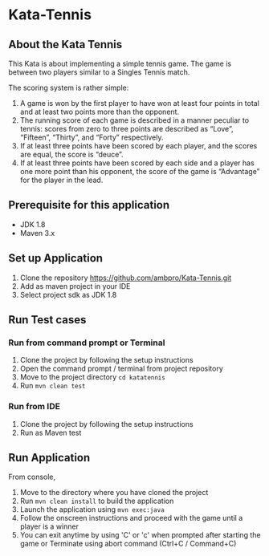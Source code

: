# Kata-Tennis

## About the Kata Tennis

This Kata is about implementing a simple tennis game. The game is between two players similar to a Singles Tennis match.

The scoring system is rather simple:

1. A game is won by the first player to have won at least four points in total and at least two points more than the opponent.
2. The running score of each game is described in a manner peculiar to tennis: scores from zero to three points are described as “Love”, “Fifteen”, “Thirty”, and “Forty” respectively.
3. If at least three points have been scored by each player, and the scores are equal, the score is “deuce”.
4. If at least three points have been scored by each side and a player has one more point than his opponent, the score of the game is “Advantage” for the player in the lead.

## Prerequisite for this application

- JDK 1.8 
- Maven 3.x

## Set up Application

1. Clone the repository https://github.com/ambpro/Kata-Tennis.git
2. Add as maven project in your IDE
3. Select project sdk as JDK 1.8

## Run Test cases
### Run from command prompt or Terminal

1. Clone the project by following the setup instructions
2. Open the command prompt / terminal from project repository
3. Move to the project directory `cd katatennis`
3. Run `mvn clean test`

### Run from IDE

1. Clone the project by following the setup instructions
2. Run as Maven test

## Run Application
From console,

1. Move to the directory where you have cloned the project
2. Run `mvn clean install` to build the application
3. Launch the application using `mvn exec:java`
4. Follow the onscreen instructions and proceed with the game until a player is a winner
5. You can exit anytime by using 'C' or 'c' when prompted after starting the game or Terminate using abort command (Ctrl+C / Command+C)